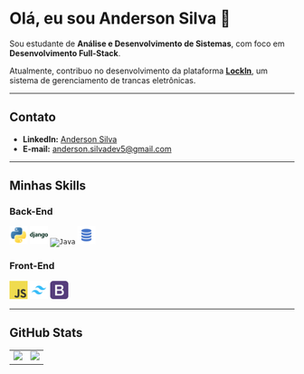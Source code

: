 # Olá, eu sou Anderson Silva 👋

Sou estudante de **Análise e Desenvolvimento de Sistemas**, com foco em **Desenvolvimento Full-Stack**.

Atualmente, contribuo no desenvolvimento da plataforma **[LockIn](https://github.com/link-do-seu-projeto)**, um sistema de gerenciamento de trancas eletrônicas.

---

## Contato

- **LinkedIn:** [Anderson Silva](https://www.linkedin.com/in/anderson-silvadev/)  
- **E-mail:** [anderson.silvadev5@gmail.com](mailto:anderson.silvadev5@gmail.com)

---

## Minhas Skills

### Back-End
<code><img height="32" src="https://raw.githubusercontent.com/github/explore/main/topics/python/python.png" alt="Python"/></code>
<code><img height="32" src="https://raw.githubusercontent.com/github/explore/main/topics/django/django.png" alt="Django"/></code>
<code><img height="32" src="https://cdn.iconscout.com/icon/free/png-256/java-60-1174953.png" alt="Java"/></code>
<code><img height="32" src="https://raw.githubusercontent.com/github/explore/main/topics/sql/sql.png" alt="SQL"/></code>

### Front-End
<code><img height="32" src="https://raw.githubusercontent.com/github/explore/main/topics/javascript/javascript.png" alt="JavaScript"/></code>
<code><img height="32" src="https://raw.githubusercontent.com/github/explore/main/topics/tailwind/tailwind.png" alt="Tailwind"/></code>
<code><img height="32" src="https://raw.githubusercontent.com/github/explore/main/topics/bootstrap/bootstrap.png" alt="Bootstrap"/></code>

---

## GitHub Stats

<table>
  <tr>
    <td><img src="https://github-readme-stats.vercel.app/api?username=andersondv5&show_icons=true&theme=radical" /></td>
    <td><img src="https://github-readme-stats.vercel.app/api/top-langs/?username=andersondv5&layout=compact&theme=radical" /></td>
  </tr>
</table>
